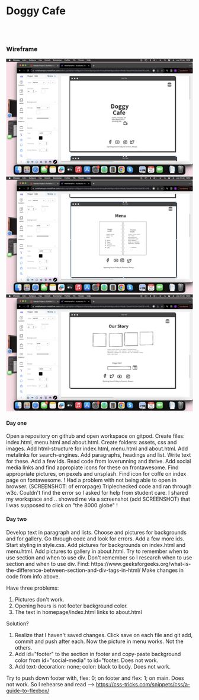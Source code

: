 <h1>Doggy Cafe</h1>
<br>
<br>
<h3>Wireframe</h3>
<img src="assets/images/WF-DC-index.png">
<img src="assets/images/WF-DC-menu.png">
<img src="assets/images/WF-DC-about.png">

<br>
<h4>Day one</h4>
Open a repository on github and open workspace on gitpod. 
Create files: index.html, menu.html and about.html.
Create folders: assets, css and images. 
Add html-structure for index.html, menu.html and about.html. 
Add metalinks for search-engines.
Add paragraphs, headings and list. Write text for these. 
Add a few ids.
Read code from loverunning and thrive.
Add social media links and find appropiate icons for these on frontawesome.
Find appropriate pictures, on pexels and unsplash. Find icon for coffe on index page on fontawesome.
! Had a problem with not being able to open in browser. (SCREENSHOT: of errorpage) Triplechecked code and ran through w3c. Couldn't find the error so I asked for help from student care. I shared my workspace and .. showed me via a screenshot (add SCREENSHOT) that I was supposed to click on "the 8000 globe" !
<br>
<h4>Day two</h4>
Develop text in paragraph and lists.
Choose and pictures for backgrounds and for gallery. 
Go through code and look for errors. 
Add a few more ids.
Start styling in style.css. 
Add pictures for backgrounds on index.html and menu.html. Add pictures to gallery in about.html.
Try to remember when to use section and when to use div. Don't remember so I research when to use section and when to use div.
Find: https://www.geeksforgeeks.org/what-is-the-difference-between-section-and-div-tags-in-html/
Make changes in code from info above. 

Have three problems:
1. Pictures don't work.
2. Opening hours is not footer background color.
3. The text in homepage/index.html links to about.html

Solution?
1. Realize that I haven't saved changes. Click save on each file and git add, commit and push after each. Now the picture in menu works. Not the others.
2. Add id="footer" to the section in footer and copy-paste background color from id="social-media" to id="footer. Does not work. 
3. Add text-decoration: none; color: black to body. Does not work.

Try to push down footer with, flex: 0; on footer and flex: 1; on main. Does not work. 
So I rehearse and read --> https://css-tricks.com/snippets/css/a-guide-to-flexbox/
